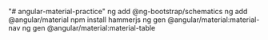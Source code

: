 "# angular-material-practice" 
ng add @ng-bootstrap/schematics
ng add @angular/material
npm install hammerjs
ng gen @angular/material:material-nav
ng gen @angular/material:material-table
